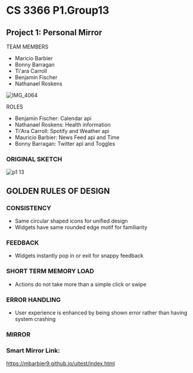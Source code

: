 # CS 3366 P1.Group13
## Project 1: Personal Mirror 

TEAM MEMBERS
- Maricio Barbier
- Bonny Barragan
- Ti'ara Carroll
- Benjamin Fischer
- Nathanael Roskens
  

![IMG_4064](https://user-images.githubusercontent.com/36643475/68096876-4e51ea80-fe79-11e9-99b1-0310d6b08ed9.jpg)

  
ROLES
- Benjamin Fischer: Calendar api
- Nathanael Roskens: Health information
- Ti'Ara Carroll: Spotify and Weather api
- Mauricio Barbier: News Feed api and Time 
- Bonny Barragan: Twitter api and Toggles

### ORIGINAL SKETCH

![p1 13](https://user-images.githubusercontent.com/36643475/66956180-92e02800-f029-11e9-832d-71a9d374182f.png)


## GOLDEN RULES OF DESIGN
### CONSISTENCY
 - Same circular shaped icons for unified design
 - Widgets have same rounded edge motif for familiarity
### FEEDBACK 
 - Widgets instantly pop in or exit for snappy feedback
### SHORT TERM MEMORY LOAD
 - Actions do not take more than a simple click or swipe
### ERROR HANDLING
 - User experience is enhanced by being shown error rather than having system crashing 
 
 
### MIRROR
 
 
 
 ### Smart Mirror Link:
 
 
 https://mbarbier9.github.io/uitest/index.html 

